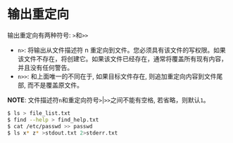 # 输出重定向

输出重定向有两种符号: ``>``和``>>``

* ``n>``: 将输出从文件描述符 n 重定向到文件。您必须具有该文件的写权限。如果该文件不存在，将创建它。如果该文件已经存在，通常将覆盖所有现有内容，并且没有任何警告。
* ``n>>``: 和上面唯一的不同在于, 如果目标文件存在, 则追加重定向内容到文件尾部, 而不是覆盖原文件。

**NOTE**: 文件描述符``n``和重定向符号``>``|``>>``之间不能有空格, 若省略，则默认``1``。

```bash
$ ls > file_list.txt
$ find --help > find_help.txt
$ cat /etc/passwd >> passwd
$ ls x* z* >stdout.txt 2>stderr.txt
```

